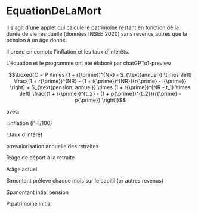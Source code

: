 # EquationDeLaMort
 
Il s'agit d'une applet qui calcule le patrimoine restant en fonction de la durée de vie résiduelle (données INSEE 2020) sans revenus autres que la pension à un âge donné.

Il prend en compte l'inflation et les taux d'intérêts.

L'équation et le programme ont été élaboré par chatGPTo1-preview

```math
\boxed{C = P \times (1 + r{\prime})^{NR} - S_{\text{annuel}} \times \left[ \frac{(1 + r{\prime})^{NR} - (1 + i{\prime})^{NR}}{r{\prime} - i{\prime}} \right] + S_{\text{pension, annuel}} \times (1 + r{\prime})^{NR - t_1} \times \left[ \frac{(1 + r{\prime})^{t_2} - (1 + p{\prime})^{t_2}}{r{\prime} - p{\prime}} \right]}
```
avec:

i:inflation (i'=i/100)

r:taux d'intérêt

p:revalorisation annuelle des retraites

R:âge de départ à la retraite

A:âge actuel

S:montant prélevé chaque mois sur le capitil (or autres revenus)

Sp:montant intial pension

P:patrimoine initial